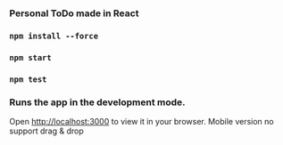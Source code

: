 ### 
### Personal ToDo made in React
### `npm install --force`
### `npm start`
### `npm test`

### Runs the app in the development mode.
Open [http://localhost:3000](http://localhost:3000) to view it in your browser.
Mobile version no support drag & drop